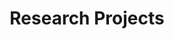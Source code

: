 ---
title: Research Projects
type: landing
translationKey: project
sections:
  - block: markdown
    content:
      title: Research Domains
      subtitle: Pioneering the Future of Control and Robotics
      text: 'Welcome to our research hub, where innovation meets excellence. Our interdisciplinary team is dedicated to pushing the boundaries of technological advancement across multiple domains. Discover our groundbreaking research initiatives and transformative projects in the sections below.'
   
  
  - id: robot
    block: markdown
    content:
      title: Autonomous Robots
      subtitle: 
      text: |
        [↓ View Related Projects](/en/project/#projects)

        Our autonomous robotics research focuses on developing intelligent robots that can operate independently in complex environments. Our key research areas include:
        - Robot Perception and Scene Understanding
        - Motion Planning and Control
        - Multi-Robot Coordination

  - id: predictive-control
    block: markdown
    content:
      title: Model Predictive Control
      subtitle: 
      text: |
        [↓ View Related Projects](/en/project/#projects)

        Model Predictive Control (MPC) is an advanced process control method widely used in various industrial fields. Our research focuses on integrating AI and data-driven approaches with MPC:
        
        - Enhanced AI-MPC Algorithms
          * Deep Learning for Model Identification
          * Reinforcement Learning for Control Policy Optimization
        
        - Data-Driven MPC
          * Data-Efficient Model Learning
          * Online Adaptation and Learning
        
        - Real-time MPC Research
          * Embedded System MPC Optimization and Implementation
          * Distributed Robotic MPC

  - id: traffic
    block: markdown
    content:
      title: Intelligent Transportation
      subtitle: 
      text: |
        [↓ View Related Projects](/en/project/#projects)

        Our intelligent transportation research aims to develop advanced solutions for future transportation systems. Key research directions include:
        
        - Traffic Flow Modeling and Prediction
        - Intelligent Traffic Signal Control
        - Smart Infrastructure Systems
        - Unmanned Systems and 3D Transportation

  - block: portfolio
    id: projects
    content:
      title: Research Projects
      subtitle: Our main research projects
      text: ''
      filters:
        folders:
          - project
        exclude_folders:
          - publication
      buttons:
        - name: Autonomous Robot
          tag: 'Robot'
          url: '#projects'
        - name: Predictive Control
          tag: 'Predictive Control'
          url: '#projects'
        - name: Intelligent Transport
          tag: 'Traffic'
          url: '#projects'
    design:
      columns: '1'
      view: showcase
      flip_alt_rows: false
---